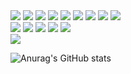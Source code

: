 <img src="https://img.shields.io/badge/HTML5-E34F26?style=flat-square&logo=HTML5&logoColor=white"/>
<img src="https://img.shields.io/badge/CSS3-1572B6?style=flat-square&logo=CSS3&logoColor=white"/>
<img src="https://img.shields.io/badge/Javascript-F7DF1E?style=flat-square&logo=Javascript&logoColor=white"/>
<img src="https://img.shields.io/badge/TypeScript-3178C6?style=flat-square&logo=TypeScript&logoColor=white"/>

<img src="https://img.shields.io/badge/Sass-CC6699?style=flat-square&logo=Sass&logoColor=white"/>
<img src="https://img.shields.io/badge/styled-component-DB7093?style=flat-square&logo=styled-component&logoColor=white"/>

<img src="https://img.shields.io/badge/Vue.js-4FC08D?style=flat-square&logo=Vue.js&logoColor=white"/>
<img src="https://img.shields.io/badge/Nuxt.js-00DC82?style=flat-square&logo=Nuxt.js&logoColor=white"/>
<img src="https://img.shields.io/badge/React-61DAFB?style=flat-square&logo=React&logoColor=white"/>

<br />

<img src="https://img.shields.io/badge/JAVA-007396?style=for-the-badge&logo=java&logoColor=white">
<img src="https://img.shields.io/badge/Spring-6DB33F?style=flat-square&logo=Spring&logoColor=white"/>
<img src="https://img.shields.io/badge/Kotlin-7F52FF?style=flat-square&logo=Kotlin&logoColor=white"/>
<img src="https://img.shields.io/badge/MySQL-4479A1?style=for-the-badge&logo=MySQL&logoColor=white">
<img src="https://img.shields.io/badge/Thymeleaf-005F0F?style=for-the-badge&logo=Thymeleaf&logoColor=white">

<br />

<img src="https://img.shields.io/badge/github-181717?style=for-the-badge&logo=github&logoColor=white">


![Anurag's GitHub stats](https://github-readme-stats.vercel.app/api?username=yoonjeong-heo&show_icons=true&theme=tokyonight)
